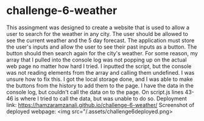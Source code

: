 # challenge-6-weather
This assingment was designed to create a website that is used to allow a user to search for the weather in any city. The user should be allowed to see the current weather and the 5 day forecast. The application must store the user's inputs and allow the user to see their past inputs as a button. The button should then search again for the city's weather. For some reason, my array that I pulled into the console log was not popping up on the actual web page no matter how hard I tried. I inputted the script, but the console was not reading elements from the array and calling them undefined. I was unsure how to fix this. I got the local storage done, and I was able to make the buttons from the history to add them to the page. I have the data in the console log, but couldn't call the data on to the page. On script.js lines 43-46 is where I tried to call the data, but was unable to do so. 
Deployment link: https://hamzaramzanali.github.io/challenge-6-weather/
Screenshot of deployed webpage: <img src="/.assets/challenge6deployed.png>